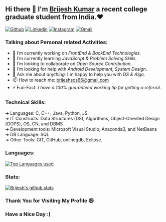 ## Hi there 👋 I'm [Brijesh Kumar](https://brijeshsos66.live) a recent college graduate student from India.❤
[![Github](https://img.shields.io/badge/-Github-000?style=flat&logo=Github&logoColor=white)](https://github.com/brijeshsos66/)
[![Linkedin](https://img.shields.io/badge/-LinkedIn-blue?style=flat&logo=Linkedin&logoColor=white)](https://www.linkedin.com/in/brijeshsos66/)
[![Instagram](https://img.shields.io/badge/-Instagram-c13584?style=flat&labelColor=c13584&logo=instagram&logoColor=white)](https://www.instagram.com/brijesh_kr1999/)
[![Gmail](https://img.shields.io/badge/-Gmail-c14438?style=flat&logo=Gmail&logoColor=white)](mailto:brijeshsos66@gmail.com)
 

### Talking about Personal related Activities:
- 🔭 I’m currently working on <i>FrontEnd & BackEnd Technologies.</i>
- 🌱 I’m currently learning <i>JavaScript & Problem Solving Skills.</i>
- 👯 I’m looking to collaborate on <i>Open Source Contribution.</i>
- 🤔 I’m looking for help with <i>Android Development, System Design.</i>
- 💬 Ask me about <i>anything.</i> I'm happy to help you with <i>DS & Algo.</i>
- 📫 How to reach me: brijeshsos66@gmail.com
- ⚡ Fun-Fact:<i> I have a 100% guaranteed working tip for getting a referral.</i>

### Technical Skills:
➔ Languages: C, C++, Java, Python, JS <br>
➔ IT Constructs: Data Structures (DS), Algorithms, Object-Oriented Design (OOPS), OS, CN, and DBMS<br>
➔ Development tools: Microsoft Visual Studio, Anaconda3, and NetBeans<br>
➔ DB Language: SQL<br>
➔ Other Tools: GIT, GitHub, onlinegdb, Eclipse.<br>


### Languages: 

[![Top Languages used](https://github-readme-stats.vercel.app/api/top-langs/?username=brijeshsos66)](https://github.com/brijeshsos66/github-readme-stats)
  
### Stats:

  [![Brijesh's github stats](https://github-readme-stats.vercel.app/api?username=brijeshsos66)](https://github.com/brijeshsos66/github-readme-stats)




### Thank You for Visiting My Profile 😄 
### Have a Nice Day :)
